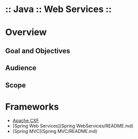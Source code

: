 :: Java :: Web Services ::
==========================

# Overview

## Goal and Objectives

## Audience

## Scope

# Frameworks

- [Apache CXF](CXF/README.md)
- [Spring Web Services](Spring WebServices/README.md)
- [Spring MVC](Spring MVC/README.md)
